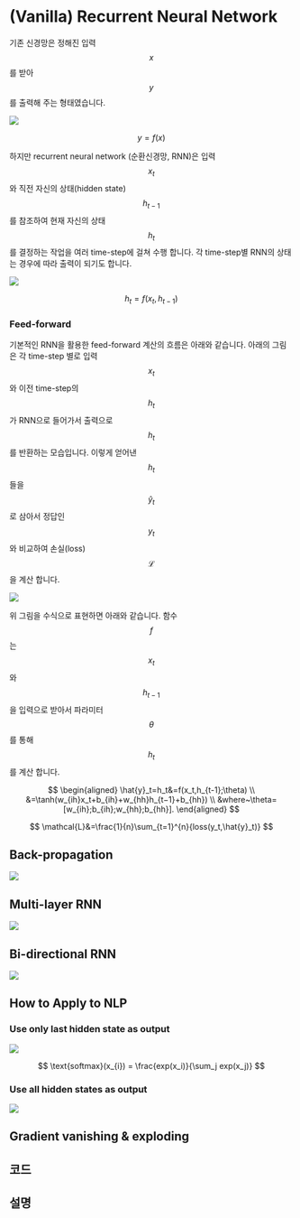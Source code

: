 # \(Vanilla\) Recurrent Neural Network

기존 신경망은 정해진 입력 $$x$$를 받아 $$y$$를 출력해 주는 형태였습니다.

![](/assets/rnn-fc.png)

$$
y=f(x)
$$

하지만 recurrent neural network \(순환신경망, RNN\)은 입력 $$x_t$$와 직전 자신의 상태\(hidden state\) $$h_{t-1}$$를 참조하여 현재 자신의 상태 $$h_t$$를 결정하는 작업을 여러 time-step에 걸쳐 수행 합니다. 각 time-step별 RNN의 상태는 경우에 따라 출력이 되기도 합니다.

![](/assets/rnn-basic.png)

$$
h_t=f(x_t, h_{t-1})
$$

### Feed-forward

기본적인 RNN을 활용한 feed-forward 계산의 흐름은 아래와 같습니다. 아래의 그림은 각 time-step 별로 입력 $$x_t$$와 이전 time-step의 $$h_t$$가 RNN으로 들어가서 출력으로 $$h_t$$를 반환하는 모습입니다. 이렇게 얻어낸 $$h_t$$들을 $$\hat{y}_t$$로 삼아서 정답인 $$y_t$$와 비교하여 손실(loss) $$\mathcal{L}$$을 계산 합니다.

![](/assets/rnn-basic-architecture.png)

위 그림을 수식으로 표현하면 아래와 같습니다. 함수 $$f$$는 $$x_t$$와 $$h_{t-1}$$을 입력으로 받아서 파라미터 $$\theta$$를 통해 $$h_t$$를 계산 합니다.

$$
\begin{aligned}
\hat{y}_t=h_t&=f(x_t,h_{t-1};\theta) \\
&=\tanh(w_{ih}x_t+b_{ih}+w_{hh}h_{t−1}+b_{hh}) \\
&where~\theta=[w_{ih};b_{ih};w_{hh};b_{hh}].
\end{aligned}
$$


$$
\mathcal{L}&=\frac{1}{n}\sum_{t=1}^{n}{loss(y_t,\hat{y}_t)}
$$


## Back-propagation

![](/assets/rnn-back-prop.png)

## Multi-layer RNN

![](/assets/rnn-multi-layer.png)

## Bi-directional RNN

![](/assets/rnn-bidirectional.png)

## How to Apply to NLP

### Use only last hidden state as output

![](/assets/rnn-apply-1.png)

$$
\text{softmax}(x_{i}) = \frac{exp(x_i)}{\sum_j exp(x_j)}
$$

### Use all hidden states as output

![](/assets/rnn-apply-2.png)

## Gradient vanishing & exploding

## 코드

## 설명




